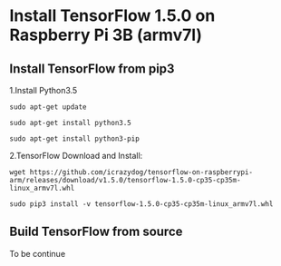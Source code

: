 # Install TensorFlow 1.5.0 on Raspberry Pi 3B (armv7l)

## Install TensorFlow from pip3

1.Install Python3.5

```shell
sudo apt-get update

sudo apt-get install python3.5

sudo apt-get install python3-pip
```

2.TensorFlow Download and Install:

```shell
wget https://github.com/icrazydog/tensorflow-on-raspberrypi-arm/releases/download/v1.5.0/tensorflow-1.5.0-cp35-cp35m-linux_armv7l.whl

sudo pip3 install -v tensorflow-1.5.0-cp35-cp35m-linux_armv7l.whl
```
## Build TensorFlow from source 

To be continue
